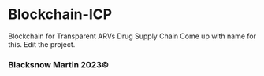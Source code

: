 # Blockchain-ICP
Blockchain for Transparent ARVs Drug Supply Chain
Come up with name for this. 
Edit the project. 
### Blacksnow Martin 2023©